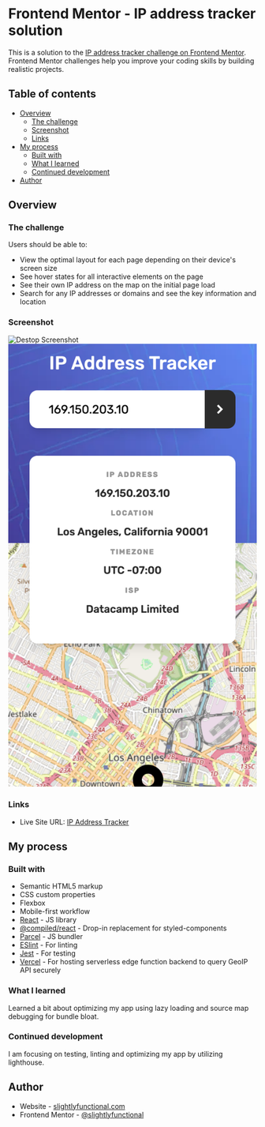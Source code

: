 # Frontend Mentor - IP address tracker solution

This is a solution to the [IP address tracker challenge on Frontend Mentor](https://www.frontendmentor.io/challenges/ip-address-tracker-I8-0yYAH0). Frontend Mentor challenges help you improve your coding skills by building realistic projects. 

## Table of contents

- [Overview](#overview)
  - [The challenge](#the-challenge)
  - [Screenshot](#screenshot)
  - [Links](#links)
- [My process](#my-process)
  - [Built with](#built-with)
  - [What I learned](#what-i-learned)
  - [Continued development](#continued-development)
- [Author](#author)

## Overview

### The challenge

Users should be able to:

- View the optimal layout for each page depending on their device's screen size
- See hover states for all interactive elements on the page
- See their own IP address on the map on the initial page load
- Search for any IP addresses or domains and see the key information and location

### Screenshot

![Destop Screenshot](./screenshots/desktop-screenshot.png)
![Mobile Screenshot](./screenshots/mobile-screenshot.png)

### Links

- Live Site URL: [IP Address Tracker](https://ip-address-tracker-eight-blush.vercel.app/)

## My process

### Built with

- Semantic HTML5 markup
- CSS custom properties
- Flexbox
- Mobile-first workflow
- [React](https://reactjs.org/) - JS library
- [@compiled/react](https://compiledcssinjs.com/) - Drop-in replacement for styled-components
- [Parcel](https://parceljs.org/) - JS bundler
- [ESlint](https://eslint.org/) - For linting
- [Jest](https://jestjs.io/) - For testing
- [Vercel](https://vercel.com/) - For hosting serverless edge function backend to query GeoIP API securely

### What I learned

Learned a bit about optimizing my app using lazy loading and source map debugging for bundle bloat. 

### Continued development

I am focusing on testing, linting and optimizing my app by utilizing lighthouse.

## Author

- Website - [slightlyfunctional.com](https://slightlyfunctional.com)
- Frontend Mentor - [@slightlyfunctional](https://www.frontendmentor.io/profile/slightlyfunctional)
